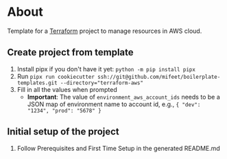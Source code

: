 # About
Template for a [Terraform](https://developer.hashicorp.com/terraform/language) project to manage resources in AWS cloud.

## Create project from template
1. Install pipx if you don't have it yet: `python -m pip install pipx`
2. Run `pipx run cookiecutter ssh://git@github.com/mifeet/boilerplate-templates.git --directory="terraform-aws"`
3. Fill in all the values when prompted
    * **Important**: The value of `environment_aws_account_ids` needs to be a JSON map of environment name to account id, e.g., `{ "dev": "1234", "prod": "5678" }`

## Initial setup of the project
1. Follow Prerequisites and First Time Setup in the generated README.md